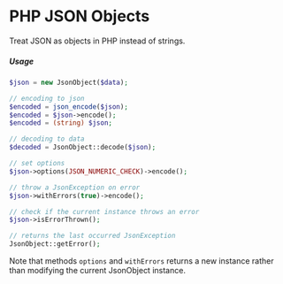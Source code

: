 # PHP JSON Objects

Treat JSON as objects in PHP instead of strings.

##### Usage

```php
$json = new JsonObject($data);

// encoding to json
$encoded = json_encode($json);
$encoded = $json->encode();
$encoded = (string) $json;

// decoding to data
$decoded = JsonObject::decode($json);

// set options
$json->options(JSON_NUMERIC_CHECK)->encode();

// throw a JsonException on error
$json->withErrors(true)->encode();

// check if the current instance throws an error
$json->isErrorThrown();

// returns the last occurred JsonException
JsonObject::getError();
```

Note that methods `options` and `withErrors` returns a new instance rather than modifying the current JsonObject instance.
